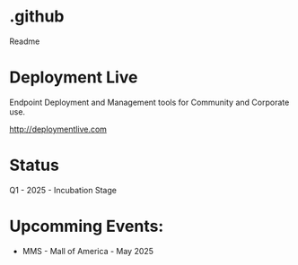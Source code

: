 # .github
Readme
# Deployment Live
Endpoint Deployment and Management tools for Community and Corporate use. 

http://deploymentlive.com

# Status
Q1 - 2025 - Incubation Stage

# Upcomming Events:
* MMS - Mall of America - May 2025
